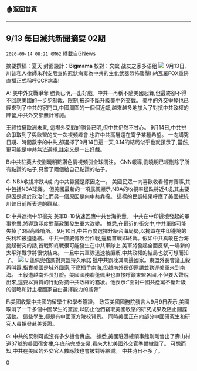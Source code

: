 ###  [:house:返回首頁](https://github.com/ourhimalayas/txt)
---

## 9/13 每日滅共新聞摘要 02期
`2020-09-14 08:21 GM62` [轉載自GNews](https://gnews.org/zh-hant/354473/)

摘要撰稿：夏天 封面設計：**Bigmama** 校對：文蚁 战友之家多语组
![](https://s3.amazonaws.com/gnews-media-offload/wp-content/uploads/2020/09/14105437/Ep-002_SC_14.09.20.png)
9月13日,川普私人律師朱利安尼宣佈冠狀病毒為中共的生化武器恐怖襲擊! 納瓦羅FOX重磅直播正式稱呼CCP病毒!

A: 美中外交戰爭奪 勝負已明,一出好戲。中共一再稱不隨美國起舞,但最終卻不得不回應美國的一步步制裁、限制,被迫不斷升級美中外交戰。 美中的外交爭奪也已經來到了中共的家門口,中國周圍的一個個近鄰,越來越多地加入了對抗中共政權的陣營,中共外交部無計可施。

王毅拉攏歐洲未果, 這場外交戰的勝負已明,但中共仍然不甘心。 9月14日,中共拚命爭取到了與歐盟的又一次視頻峰會,也許中共高層還在寄予某種希望。 一向講究日期、時間數字的中共,卻選擇了9月14日這一天,9.14的結局似乎也就預示了,當然,更可能是中共無法選擇,註定又是一出好戲。

B:中共駐英大使劉曉明點讚色情視頻引全球關注。 CNN報導,劉曉明已經刪除了所有點讚的帖子,只留了兩個給自己點讚的帖子。

C: NBA收視率跌4成 向中共靠攏是原因之一。 美國民眾一向喜歡收看體育賽事,其中包括NBA球賽。 但美國最新的一項民調顯示,NBA的收視率猛跌將近4成,其主要原因是過於政治化,而另一個原因是向中共靠攏。 這樣的民調結果呼應了美國總統川普日前所表達的觀點。

D:中共遮掩中印衝突 美軍B-1B快速回應中共台海挑釁。 中共在中印邊境發起的軍事挑釁,將導致印度對華政策發生重大改變。 據悉,在最近的衝突中,中共軍隊可能失掉了3個高峰哨所。 9月10日,中共再度選擇升級台海局勢,以掩蓋在中印邊境的失利和被迫退縮。 中共一直威脅攻台作戰,還稱首戰即終戰。假如中共真敢在台海挑起衝突的話,首戰即終戰很可能發生在中共軍隊上,美軍將發起全面反擊,一場新的太平洋戰爭將很快結束。 一旦中共軍隊迅速被癱瘓,中共政權的結局也就可想而知了。
![](https://s3.amazonaws.com/gnews-media-offload/wp-content/uploads/2020/09/14081506/%E7%94%BB%E5%83%8F1111.jpg)
E:蓬佩奧強調對東盟持久承諾 批中共霸凌其周邊國家。東盟外長會議王毅再叫囂,指責美國是域外國家,不應插手南海,但越南外長卻邀請並歡迎美軍來到南海。 王毅遭越南外長打臉。美國國務卿蓬佩奧也直接呼籲東盟各國,不但要大聲說出來,還要以實質的行動對抗中共政權的霸凌。他表示:”面對中國共產黨不斷升級的侵略和對主權國家自由選擇能力的威脅”

F:美國收緊中共國的留學生和學者簽證。 政策美國國務院發言人9月9日表示,美國取消了一千多個中國學生的簽證,以防止他們竊取美國敏感的研究成果及阻止間諜活動。 這些學生,都是有中國軍方院校背景。 同時美國正在向部分中國研究生和研究人員拒發赴美簽證。

G: 中共的反制可能沒有多少機會實施。 據悉,美國駐港總領事館剛剛售出了壽山村道37號的美國宿舍樓,年底前完成交易,看來大批美國外交官準備撤離了。 可想而知,中共在美國的外交官人數應該也會被對等縮減。 中共時日不多了。

0
